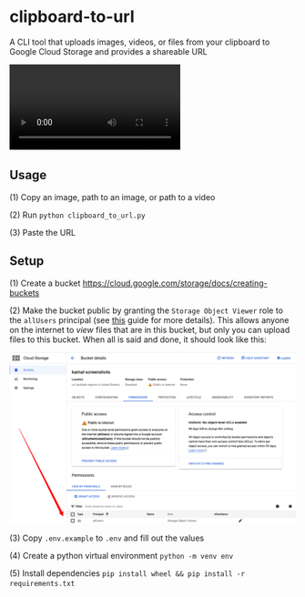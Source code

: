 # clipboard-to-url

A CLI tool that uploads images, videos, or files from your clipboard to Google Cloud Storage and provides a shareable URL

![mp4 path](./assets/mp4%20path.mp4)

## Usage

(1) Copy an image, path to an image, or path to a video

(2) Run `python clipboard_to_url.py`

(3) Paste the URL

## Setup

(1) Create a bucket https://cloud.google.com/storage/docs/creating-buckets

(2) Make the bucket public by granting the `Storage Object Viewer` role to the `allUsers` principal (see [this](https://cloud.google.com/storage/docs/access-control/making-data-public) guide for more details). This allows anyone on the internet to _view_ files that are in this bucket, but only you can upload files to this bucket. When all is said and done, it should look like this:

![bucket_permissions](./assets//bucket_permissions.png)

(3) Copy `.env.example` to `.env` and fill out the values

(4) Create a python virtual environment `python -m venv env`

(5) Install dependencies `pip install wheel && pip install -r requirements.txt`

